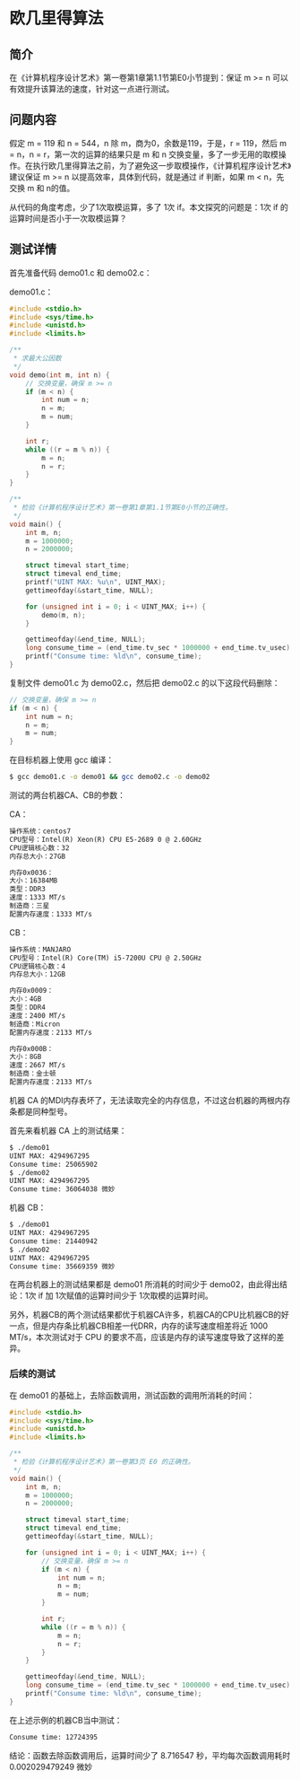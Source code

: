 # 欧几里得算法

## 简介

在《计算机程序设计艺术》第一卷第1章第1.1节第E0小节提到：保证 m >= n 可以有效提升该算法的速度，针对这一点进行测试。

## 问题内容

假定 m = 119 和 n = 544，n 除 m，商为0，余数是119，于是，r = 119，然后 m = n，n = r，第一次的运算的结果只是 m 和 n 交换变量，多了一步无用的取模操作。在执行欧几里得算法之前，为了避免这一步取模操作，《计算机程序设计艺术》建议保证 m >= n 以提高效率，具体到代码，就是通过 if 判断，如果 m < n，先交换 m 和 n的值。

从代码的角度考虑，少了1次取模运算，多了 1次 if。本文探究的问题是：1次 if 的运算时间是否小于一次取模运算？

## 测试详情

首先准备代码 demo01.c 和 demo02.c：

demo01.c：

```c
#include <stdio.h>
#include <sys/time.h>
#include <unistd.h>
#include <limits.h>

/**
 * 求最大公因数
 */
void demo(int m, int n) {
    // 交换变量，确保 m >= n
    if (m < n) {
        int num = n;
        n = m;
        m = num;
    }

    int r;
    while ((r = m % n)) {
        m = n;
        n = r;
    }
}

/**
 * 检验《计算机程序设计艺术》第一卷第1章第1.1节第E0小节的正确性。
 */
void main() {
    int m, n;
    m = 1000000;
    n = 2000000;

    struct timeval start_time;
    struct timeval end_time;
    printf("UINT MAX: %u\n", UINT_MAX);
    gettimeofday(&start_time, NULL);

    for (unsigned int i = 0; i < UINT_MAX; i++) {
        demo(m, n);
    }

    gettimeofday(&end_time, NULL);
    long consume_time = (end_time.tv_sec * 1000000 + end_time.tv_usec) - (start_time.tv_sec * 1000000 + start_time.tv_usec);
    printf("Consume time: %ld\n", consume_time);
}
```

复制文件 demo01.c 为 demo02.c，然后把 demo02.c 的以下这段代码删除：

```c
// 交换变量，确保 m >= n
if (m < n) {
    int num = n;
    n = m;
    m = num;
}
```

在目标机器上使用 gcc 编译：

```bash
$ gcc demo01.c -o demo01 && gcc demo02.c -o demo02
```

测试的两台机器CA、CB的参数：

CA：

```txt
操作系统：centos7
CPU型号：Intel(R) Xeon(R) CPU E5-2689 0 @ 2.60GHz
CPU逻辑核心数：32
内存总大小：27GB

内存0x0036：
大小：16384MB
类型：DDR3
速度：1333 MT/s
制造商：三星
配置内存速度：1333 MT/s

```

CB：

```txt
操作系统：MANJARO
CPU型号：Intel(R) Core(TM) i5-7200U CPU @ 2.50GHz
CPU逻辑核心数：4
内存总大小：12GB

内存0x0009：
大小：4GB
类型：DDR4
速度：2400 MT/s
制造商：Micron
配置内存速度：2133 MT/s

内存0x000B：
大小：8GB
速度：2667 MT/s
制造商：金士顿
配置内存速度：2133 MT/s
```

机器 CA 的MDI内存表坏了，无法读取完全的内存信息，不过这台机器的两根内存条都是同种型号。

首先来看机器 CA 上的测试结果：

```bash
$ ./demo01
UINT MAX: 4294967295
Consume time: 25065902
$ ./demo02
UINT MAX: 4294967295
Consume time: 36064038 微妙
```

机器 CB：

```bash
$ ./demo01
UINT MAX: 4294967295
Consume time: 21440942
$ ./demo02
UINT MAX: 4294967295
Consume time: 35669359 微妙
```

在两台机器上的测试结果都是 demo01 所消耗的时间少于 demo02，由此得出结论：1次 if 加 1次赋值的运算时间少于 1次取模的运算时间。

另外，机器CB的两个测试结果都优于机器CA许多，机器CA的CPU比机器CB的好一点，但是内存条比机器CB相差一代DRR，内存的读写速度相差将近 1000 MT/s，本次测试对于 CPU 的要求不高，应该是内存的读写速度导致了这样的差异。

### 后续的测试

在 demo01 的基础上，去除函数调用，测试函数的调用所消耗的时间：

```c
#include <stdio.h>
#include <sys/time.h>
#include <unistd.h>
#include <limits.h>

/**
 * 检验《计算机程序设计艺术》第一卷第3页 E0 的正确性。
 */
void main() {
    int m, n;
    m = 1000000;
    n = 2000000;

    struct timeval start_time;
    struct timeval end_time;
    gettimeofday(&start_time, NULL);    

    for (unsigned int i = 0; i < UINT_MAX; i++) {
        // 交换变量，确保 m >= n
        if (m < n) {
            int num = n;
            n = m;
            m = num;
        }

        int r;
        while ((r = m % n)) {
            m = n;
            n = r;
        }
    }

    gettimeofday(&end_time, NULL);
    long consume_time = (end_time.tv_sec * 1000000 + end_time.tv_usec) - (start_time.tv_sec * 1000000 + start_time.tv_usec);
    printf("Consume time: %ld\n", consume_time);
}
```

在上述示例的机器CB当中测试：

```txt
Consume time: 12724395
```

结论：函数去除函数调用后，运算时间少了 8.716547 秒，平均每次函数调用耗时 0.002029479249 微妙
